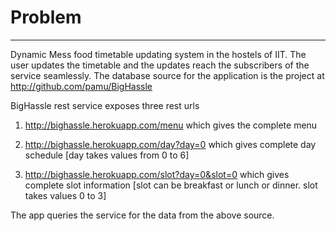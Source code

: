 # Problem
__________

Dynamic Mess food timetable updating system in the hostels of IIT. The user updates the timetable and the updates reach 
the subscribers of the service seamlessly. The database source for the application is the project at 
http://github.com/pamu/BigHassle

BigHassle rest service exposes three rest urls 

1) http://bighassle.herokuapp.com/menu which gives the complete menu

2) http://bighassle.herokuapp.com/day?day=0 which gives complete day schedule [day takes values from 0 to 6]

3) http://bighassle.herokuapp.com/slot?day=0&slot=0 which gives complete slot information [slot can be breakfast or lunch
or dinner. slot takes values 0 to 3]

The app queries the service for the data from the above source.
